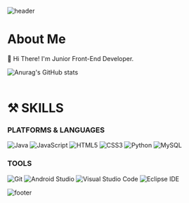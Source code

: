 ![header](https://capsule-render.vercel.app/api?type=slice&color=gradient&height=160&section=header&text=Hi!%20I'm%20JISEOG!&fontAlign=50&fontAlignY=70&fontSize=90&fontColor=000000)
<h1>About Me</h1>
👋 Hi There! I'm Junior Front-End Developer.<br>

![Anurag's GitHub stats](https://github-readme-stats.vercel.app/api?username=ralph601&show_icons=true&theme=radical)<br><br>

<h1> ⚒️ SKILLS </h1>

### PLATFORMS & LANGUAGES
<img alt="Java" src ="https://img.shields.io/badge/Java-007396?style=flat-square&logo=java&logoColor=white"/> <img alt="JavaScript" src ="https://img.shields.io/badge/JavaScript-F7DF1E?style=flat-square&logo=JavaScript&logoColor=white"/> <img alt="HTML5" src ="https://img.shields.io/badge/HTML5-E34F26?style=flat-square&logo=HTML5&logoColor=white"/> <img alt="CSS3" src ="https://img.shields.io/badge/CSS3-1572B6?style=flat-square&logo=CSS3&logoColor=white"/>  <img alt="Python" src ="https://img.shields.io/badge/Python-3776AB?style=flat-square&logo=Python&logoColor=white"/> <img alt="MySQL" src ="https://img.shields.io/badge/MySQL-4479A1?style=flat-square&logo=MySQL&logoColor=white"/><br>
### TOOLS
<img alt="Git" src ="https://img.shields.io/badge/Git-F05032?style=flat-square&logo=Git&logoColor=white"/> <img alt="Android Studio" src ="https://img.shields.io/badge/Android Studio-3DDC84?style=flat-square&logo=Android Studio&logoColor=white"/> <img alt="Visual Studio Code" src ="https://img.shields.io/badge/Visual Studio Code-007ACC?style=flat-square&logo=Visual Studio Code&logoColor=white"/> <img alt="Eclipse IDE" src ="https://img.shields.io/badge/Eclipse IDE-2C2255?style=flat-square&logo=Eclipse IDE&logoColor=white"/>

![footer](https://capsule-render.vercel.app/api?type=slice&color=auto&height=100&section=footer)


